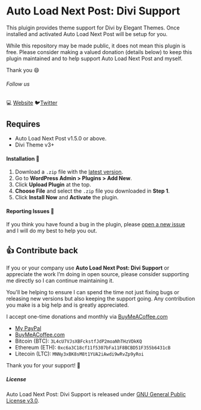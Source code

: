 # Auto Load Next Post: Divi Support

This pluigin provides theme support for Divi by Elegant Themes. Once installed and activated Auto Load Next Post will be setup for you.

While this repository may be made public, it does not mean this plugin is free. Please consider making a valued donation (details below) to keep this plugin maintained and to help support Auto Load Next Post and myself.

Thank you 😄

###### Follow us

💻 [Website](https://autoloadnextpost.com) 🐦[Twitter](https://twitter.com/autoloadnxtpost)

## Requires

* Auto Load Next Post v1.5.0 or above.
* Divi Theme v3+

#### Installation 💽

1. Download a `.zip` file with the [latest version](https://github.com/autoloadnextpost/alnp-divi-support/releases).
2. Go to **WordPress Admin > Plugins > Add New**.
3. Click **Upload Plugin** at the top.
4. **Choose File** and select the `.zip` file you downloaded in **Step 1**.
5. Click **Install Now** and **Activate** the plugin.

#### Reporting Issues 📝

If you think you have found a bug in the plugin, please [open a new issue](https://github.com/autoloadnextpost/alnp-divi-support/issues/new) and I will do my best to help you out.

## 👍 Contribute back

If you or your company use **Auto Load Next Post: Divi Support** or appreciate the work I’m doing in open source, please consider supporting me directly so I can continue maintaining it.

You'll be helping to ensure I can spend the time not just fixing bugs or releasing new versions but also keeping the support going. Any contribution you make is a big help and is greatly appreciated.

I accept one-time donations and monthly via [BuyMeACoffee.com](https://www.buymeacoffee.com/sebastien)

* [My PayPal](https://www.paypal.me/codebreaker)
* [BuyMeACoffee.com](https://www.buymeacoffee.com/sebastien)
* Bitcoin (BTC): `3L4cU7VJsXBFckstfJdP2moaNhTHzVDkKQ`
* Ethereum (ETH): `0xc6a3C18cf11f5307bFa11F8BCBD51F355b6431cB`
* Litecoin (LTC): `MNNy3xBK8sM8t1YUA2iAwdi9wRvZp9yRoi`

Thank you for your support! 🙌

##### License

Auto Load Next Post: Divi Support is released under [GNU General Public License v3.0](http://www.gnu.org/licenses/gpl-3.0.html).
